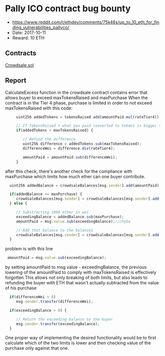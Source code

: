 # Pally ICO contract bug bounty

  * https://www.reddit.com/r/ethdev/comments/75k46s/up_to_10_eth_for_finding_vulnerabilities_pallyco/
  * Date: 2017-10-11
  * Reward: 10 ETH

## Contracts

[Crowdsale.sol](./contracts/Crowdsale.sol)

## Report

CalculateExcess function in the crowdsale contract contains error that allows buyer to exceed maxTokensRaised and maxPurchase
When the contract is in the Tier 4 phase, purchase is limited in order to not exceed maxTokensRaised with this code:

```javascript
     uint256 addedTokens = tokensRaised.add(amountPaid.mul(rateTier4));

     // If tokensRaised + what you paid converted to tokens is bigger than the max
     if(addedTokens > maxTokensRaised) {

        // Refund the difference
        uint256 difference = addedTokens.sub(maxTokensRaised);
        differenceWei = difference.div(rateTier4);

        amountPaid = amountPaid.sub(differenceWei);
     }
```

after this check, there's another check for the compliance with maxPurchase which limits how much ether can one buyer contribute.

```javascript
  uint256 addedBalance = crowdsaleBalances[msg.sender].add(amountPaid);

  if(addedBalance <= maxPurchase) {
     crowdsaleBalances[msg.sender] = crowdsaleBalances[msg.sender].add(amountPaid);
  } else {

     // Substracting 1000 ether in wei
     exceedingBalance = addedBalance.sub(maxPurchase);
     amountPaid = msg.value.sub(exceedingBalance);//chyba

     // Add that balance to the balances
     crowdsaleBalances[msg.sender] = crowdsaleBalances[msg.sender].add(amountPaid);
  }
```

problem is with this line
```javascript
 amountPaid = msg.value.sub(exceedingBalance);
```
by setting amountPaid to msg.value - exceedingBalance, the previous lowering of the amountPaid to comply with maxTokensRaised is effectively forgotten
This allows not only breaking of both limits, but also leads to refunding the buyer with ETH that wasn't actually subtracted from the value of his purchase
```javascript
  if(differenceWei > 0)
     msg.sender.transfer(differenceWei);

  if(exceedingBalance > 0) {

     // Return the exceeding balance to the buyer
     msg.sender.transfer(exceedingBalance);
  }
```
One proper way of implementing the desired functionality would be to first calculate which of the two limits is lower and then checking value of the purchase only against that one.
